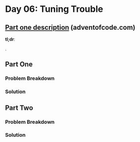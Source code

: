 # Day 06: Tuning Trouble

## [Part one description](https://adventofcode.com/2022/day/6) (adventofcode.com)

**tl;dr**:

.


## Part One

### Problem Breakdown

### Solution



## Part Two

### Problem Breakdown

### Solution
